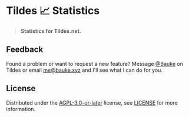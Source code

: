 # Tildes 📈 Statistics

> **Statistics for Tildes.net.**

## Feedback

Found a problem or want to request a new feature? Message [@Bauke](https://tildes.net/user/Bauke/new_message) on Tildes or email [me@bauke.xyz](mailto:me@bauke.xyz) and I'll see what I can do for you.

## License

Distributed under the [AGPL-3.0-or-later](https://spdx.org/licenses/AGPL-3.0-or-later.html) license, see [LICENSE](https://git.bauke.xyz/Bauke/tildes-statistics/src/branch/main/LICENSE) for more information.
